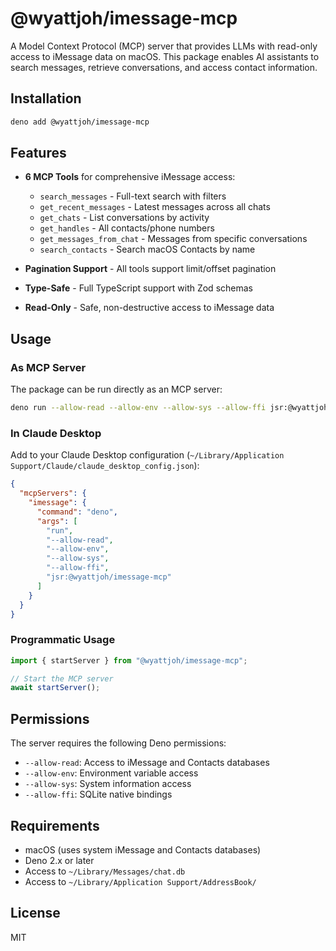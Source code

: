 # @wyattjoh/imessage-mcp

A Model Context Protocol (MCP) server that provides LLMs with read-only access to iMessage data on macOS. This package enables AI assistants to search messages, retrieve conversations, and access contact information.

## Installation

```bash
deno add @wyattjoh/imessage-mcp
```

## Features

- **6 MCP Tools** for comprehensive iMessage access:
  - `search_messages` - Full-text search with filters
  - `get_recent_messages` - Latest messages across all chats
  - `get_chats` - List conversations by activity
  - `get_handles` - All contacts/phone numbers
  - `get_messages_from_chat` - Messages from specific conversations
  - `search_contacts` - Search macOS Contacts by name

- **Pagination Support** - All tools support limit/offset pagination
- **Type-Safe** - Full TypeScript support with Zod schemas
- **Read-Only** - Safe, non-destructive access to iMessage data

## Usage

### As MCP Server

The package can be run directly as an MCP server:

```bash
deno run --allow-read --allow-env --allow-sys --allow-ffi jsr:@wyattjoh/imessage-mcp
```

### In Claude Desktop

Add to your Claude Desktop configuration (`~/Library/Application Support/Claude/claude_desktop_config.json`):

```json
{
  "mcpServers": {
    "imessage": {
      "command": "deno",
      "args": [
        "run",
        "--allow-read",
        "--allow-env",
        "--allow-sys",
        "--allow-ffi",
        "jsr:@wyattjoh/imessage-mcp"
      ]
    }
  }
}
```

### Programmatic Usage

```typescript
import { startServer } from "@wyattjoh/imessage-mcp";

// Start the MCP server
await startServer();
```

## Permissions

The server requires the following Deno permissions:

- `--allow-read`: Access to iMessage and Contacts databases
- `--allow-env`: Environment variable access
- `--allow-sys`: System information access
- `--allow-ffi`: SQLite native bindings

## Requirements

- macOS (uses system iMessage and Contacts databases)
- Deno 2.x or later
- Access to `~/Library/Messages/chat.db`
- Access to `~/Library/Application Support/AddressBook/`

## License

MIT
